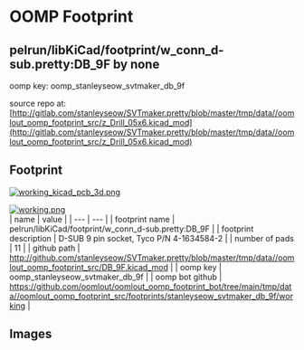 # OOMP Footprint  
## pelrun/libKiCad/footprint/w_conn_d-sub.pretty:DB_9F  by none  
  
oomp key: oomp_stanleyseow_svtmaker_db_9f  
  
source repo at: [http://gitlab.com/stanleyseow/SVTmaker.pretty/blob/master/tmp/data//oomlout_oomp_footprint_src/z_Drill_05x6.kicad_mod](http://gitlab.com/stanleyseow/SVTmaker.pretty/blob/master/tmp/data//oomlout_oomp_footprint_src/z_Drill_05x6.kicad_mod)  
## Footprint  
  
[![working_kicad_pcb_3d.png](working_kicad_pcb_3d_600.png)](working_kicad_pcb_3d.png)  
  
[![working.png](working_600.png)](working.png)  
| name | value | 
| --- | --- | 
| footprint name | pelrun/libKiCad/footprint/w_conn_d-sub.pretty:DB_9F | 
| footprint description | D-SUB 9 pin socket, Tyco P/N 4-1634584-2 | 
| number of pads | 11 | 
| github path | http://github.com/stanleyseow/SVTmaker.pretty/blob/master/tmp/data//oomlout_oomp_footprint_src/DB_9F.kicad_mod | 
| oomp key | oomp_stanleyseow_svtmaker_db_9f | 
| oomp bot github | https://github.com/oomlout/oomlout_oomp_footprint_bot/tree/main/tmp/data//oomlout_oomp_footprint_src/footprints/stanleyseow_svtmaker_db_9f/working | 
## Images  
